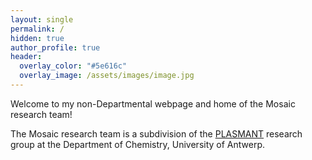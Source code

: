 ```yaml
---
layout: single
permalink: /
hidden: true
author_profile: true
header:
  overlay_color: "#5e616c"
  overlay_image: /assets/images/image.jpg
---
```



Welcome to my non-Departmental webpage and home of the Mosaic research team!

The Mosaic research team is a subdivision of the [PLASMANT](https://www.uantwerpen.be/en/research-groups/plasmant/) research group at the Department of Chemistry, University of Antwerp.
